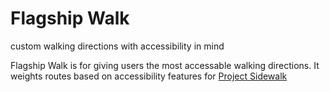 # Flagship Walk
custom walking directions with accessibility in mind

Flagship Walk is for giving users the most accessable walking directions. It weights routes based on accessibility features for [Project Sidewalk](http://sidewalk.umiacs.umd.edu)
